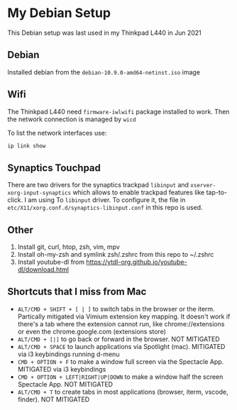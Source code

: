 # My Debian Setup

This Debian setup was last used in my Thinkpad L440 in Jun 2021

## Debian

Installed debian from the `debian-10.9.0-amd64-netinst.iso` image 

## Wifi

The Thinkpad L440 need `firmware-iwlwifi` package installed to work. Then the network connection is managed by `wicd`

To list the network interfaces use:

```sh
ip link show
```

## Synaptics Touchpad

There are two drivers for the synaptics trackpad `libinput` and `xserver-xorg-input-synaptics` which allows to enable trackpad features like tap-to-click. I am using To `libinput` driver. To configure it, the file in `etc/X11/xorg.conf.d/synaptics-libinput.conf` in this repo is used.

## Other

1. Install git, curl, htop, zsh, vim, mpv
2. Install oh-my-zsh and symlink zsh/.zshrc from this repo to ~/.zshrc
3. Install youtube-dl from https://ytdl-org.github.io/youtube-dl/download.html

## Shortcuts that I miss from Mac

* `ALT/CMD + SHIFT + [ | ]` to switch tabs in the browser or the iterm. Partically mitigated via Vimium extension key mapping. It doesn't work if there's a tab where the extension cannot run, like chrome://extensions or even the chrome.google.com (extensions store) 
* `ALT/CMD + [|]` to go back or forward in the browser. NOT MITIGATED 
* `ALT/CMD + SPACE` to launch applications via Spotlight (mac). MITIGATED via i3 keybindings running d-menu
* `CMD + OPTION + F` to make a window full screen via the Spectacle App. MITIGATED via i3 keybindings 
* `CMD + OPTION + LEFT|RIGHT|UP|DOWN` to make a window half the screen Spectacle App. NOT MITIGATED 
* `ALT/CMD + T` to create tabs in most applications (browser, iterm, vscode, finder). NOT MITIGATED

